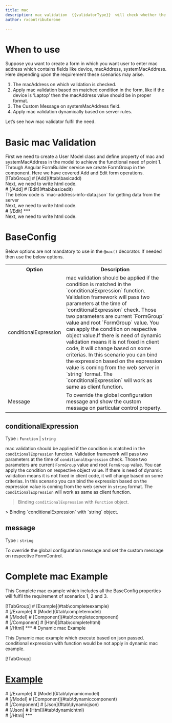```yaml
---
title: mac
description: mac validation  {{validatorType}}  will check whether the value entered is a valid mac address.
author: rxcontributorone

---
```

# When to use
Suppose you want to create a form in which you want user to enter mac address  which contains fields like device, macAddress, systemMacAddress. Here depending upon the requirement these scenarios may arise.
<ol>
	<li>The macAddress on which validation is checked.</li>
    <li>Apply mac validation based on matched condition in the form, like if the device  is ‘Laptop’ then the macAddress value should be in proper format.</li>
    <li>The Custom Message on systemMacAddress field.</li>
	<li>Apply mac validation dynamically based on server rules.</li>
</ol>
Let’s see how mac validator fulfil the need.

# Basic mac Validation
<data-scope scope="['decorator']">
First we need to create a User Model class and define property of mac and systemMacAddress in the model to achieve the functional need of point 1.
<div component="app-code" key="mac-add-model"></div> 
</data-scope>
Through Angular FormBuilder service we create FormGroup in the component.
Here we have covered Add and Edit form operations. 

<data-scope scope="['decorator']">
<div component="app-tabs" key="basic-operations"></div>
[!TabGroup]
# [Add](#tab\basicadd)
<div component="app-code" key="mac-add-component"></div> 
Next, we need to write html code.
<div component="app-code" key="mac-add-html"></div> 
<div component="app-example-runner" ref-component="app-mac-add"></div>
# [/Add]
# [Edit](#tab\basicedit)
<div component="app-code" key="mac-edit-component"></div>
The below code is `mac-address-info-data.json` for getting data from the server 
<div component="app-code" key="mac-edit-json"></div> 
Next, we need to write html code.
<div component="app-code" key="mac-edit-html"></div> 
<div component="app-example-runner" ref-component="app-mac-edit"></div>
# [/Edit]
***
</data-scope>

<data-scope scope="['validator','template-driven']">
<div component="app-code" key="mac-add-component"></div> 
Next, we need to write html code.
<div component="app-code" key="mac-add-html"></div> 
<div component="app-example-runner" ref-component="app-mac-add"></div>
</data-scope>

# BaseConfig
Below options are not mandatory to use in the `@mac()` decorator. If needed then use the below options.

<table class="table table-bordered table-striped">
<tr><th>Option</th><th>Description</th></tr>
<tr><td><a   (click)='scrollTo("#conditionalExpression")' title="conditionalExpression">conditionalExpression</a></td><td>mac validation should be applied if the condition is matched in the `conditionalExpression` function. Validation framework will pass two parameters at the time of `conditionalExpression` check. Those two parameters are current `FormGroup` value and root `FormGroup` value. You can apply the condition on respective object value.If there is need of dynamic validation means it is not fixed in client code, it will change based on some criterias. In this scenario you can bind the expression based on the expression value is coming from the web server in `string` format. The `conditionalExpression` will work as same as client function.</td></tr>
<tr><td><a  (click)='scrollTo("#message")' title="message">Message</a></td><td>To override the global configuration message and show the custom message on particular control property.</td></tr>
</table>

## conditionalExpression 
Type :  `Function`  |  `string` 

mac validation should be applied if the condition is matched in the `conditionalExpression` function. Validation framework will pass two parameters at the time of `conditionalExpression` check. Those two parameters are current `FormGroup` value and root `FormGroup` value. You can apply the condition on respective object value.
If there is need of dynamic validation means it is not fixed in client code, it will change based on some criterias. In this scenario you can bind the expression based on the expression value is coming from the web server in `string` format. The `conditionalExpression` will work as same as client function.
 
> Binding `conditionalExpression` with `Function` object.
<div component="app-code" key="mac-conditionalExpressionExampleFunction-model"></div> 
> Binding `conditionalExpression` with `string` object.
<div component="app-code" key="mac-conditionalExpressionExampleString-model"></div> 

<div component="app-example-runner" ref-component="app-mac-conditionalExpression" title="mac decorators with conditionalExpression" key="conditionalExpression"></div>

## message
Type :  `string` 

To override the global configuration message and set the custom message on respective FormControl.

<div component="app-code" key="mac-messageExample-model"></div> 
<div component="app-example-runner" ref-component="app-mac-message" title="mac decorators with message" key="message"></div>

# Complete mac Example

This Complete mac example which includes all the BaseConfig properties will fulfil the requirement of scenarios 1, 2 and 3.

<div component="app-tabs" key="complete"></div>
[!TabGroup]
# [Example](#tab\completeexample)
<div component="app-example-runner" ref-component="app-mac-complete"></div>
# [/Example]
<data-scope scope="['decorator']">
# [Model](#tab\completemodel)
<div component="app-code" key="mac-complete-model"></div>
# [/Model]
</data-scope>
# [Component](#tab\completecomponent)
<div component="app-code" key="mac-complete-component"></div> 
# [/Component]
# [Html](#tab\completehtml)
<div component="app-code" key="mac-complete-html"></div> 
# [/Html]
***

<data-scope scope="['decorator','validator']">
# Dynamic mac Example

This Dynamic mac example which execute based on json passed. conditional expression with function would be not apply in dynamic mac example. 

<div component="app-tabs" key="dynamic"></div>

[!TabGroup]
# [Example](#tab\dynamicexample)
<div component="app-example-runner" ref-component="app-mac-dynamic"></div>
# [/Example]
<data-scope scope="['decorator']">
# [Model](#tab\dynamicmodel)
<div component="app-code" key="mac-dynamic-model"></div>
# [/Model]
</data-scope>
# [Component](#tab\dynamiccomponent)
<div component="app-code" key="mac-dynamic-component"></div>
# [/Component]
# [Json](#tab\dynamicjson)
<div component="app-code" key="mac-dynamic-json"></div>
# [/Json]
# [Html](#tab\dynamichtml)
<div component="app-code" key="mac-dynamic-html"></div> 
# [/Html]
***
</data-scope>